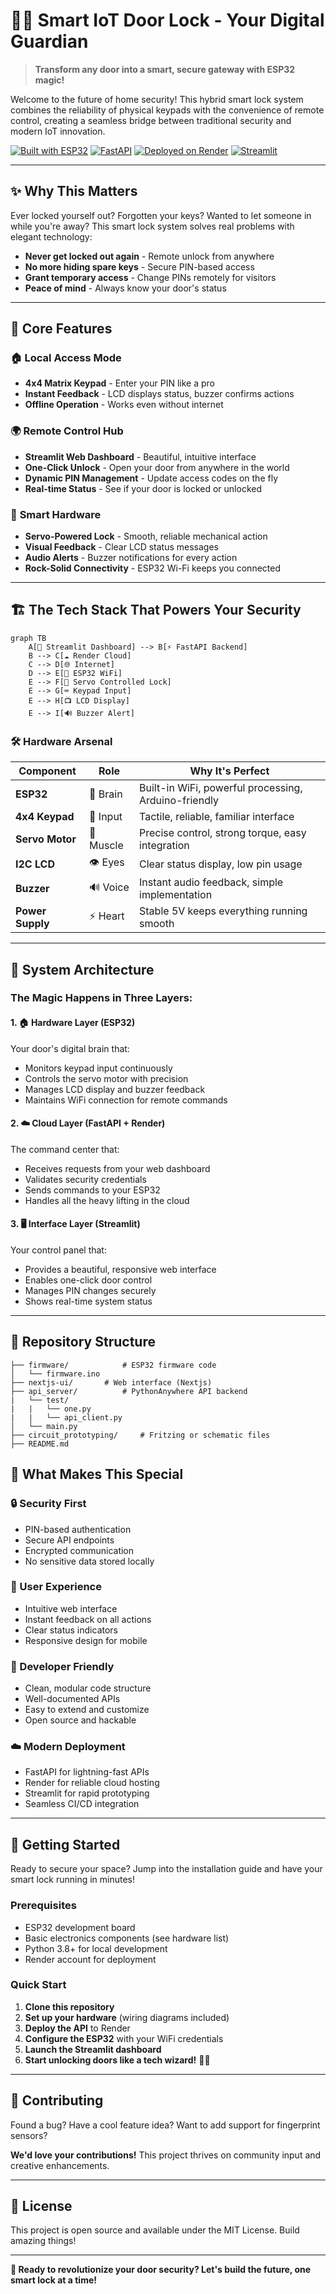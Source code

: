 # 🚪🔐 Smart IoT Door Lock - Your Digital Guardian

> **Transform any door into a smart, secure gateway with ESP32 magic!**

Welcome to the future of home security! This hybrid smart lock system combines the reliability of physical keypads with the convenience of remote control, creating a seamless bridge between traditional security and modern IoT innovation.

[![Built with ESP32](https://img.shields.io/badge/Built%20with-ESP32-blue?logo=espressif)](https://www.espressif.com/)
[![FastAPI](https://img.shields.io/badge/API-FastAPI-green?logo=fastapi)](https://fastapi.tiangolo.com/)
[![Deployed on Render](https://img.shields.io/badge/Deployed-Render-purple?logo=render)](https://render.com/)
[![Streamlit](https://img.shields.io/badge/Dashboard-Streamlit-red?logo=streamlit)](https://streamlit.io/)

---

## ✨ Why This Matters

Ever locked yourself out? Forgotten your keys? Wanted to let someone in while you're away? This smart lock system solves real problems with elegant technology:

- **Never get locked out again** - Remote unlock from anywhere
- **No more hiding spare keys** - Secure PIN-based access
- **Grant temporary access** - Change PINs remotely for visitors
- **Peace of mind** - Always know your door's status

---

## 🎯 Core Features

### 🏠 **Local Access Mode**
- **4x4 Matrix Keypad** - Enter your PIN like a pro
- **Instant Feedback** - LCD displays status, buzzer confirms actions
- **Offline Operation** - Works even without internet

### 🌍 **Remote Control Hub**
- **Streamlit Web Dashboard** - Beautiful, intuitive interface
- **One-Click Unlock** - Open your door from anywhere in the world
- **Dynamic PIN Management** - Update access codes on the fly
- **Real-time Status** - See if your door is locked or unlocked

### 🔧 **Smart Hardware**
- **Servo-Powered Lock** - Smooth, reliable mechanical action
- **Visual Feedback** - Clear LCD status messages
- **Audio Alerts** - Buzzer notifications for every action
- **Rock-Solid Connectivity** - ESP32 Wi-Fi keeps you connected

---

## 🏗️ The Tech Stack That Powers Your Security

```mermaid
graph TB
    A[📱 Streamlit Dashboard] --> B[⚡ FastAPI Backend]
    B --> C[☁️ Render Cloud]
    C --> D[🌐 Internet]
    D --> E[📡 ESP32 WiFi]
    E --> F[🔐 Servo Controlled Lock]
    E --> G[⌨️ Keypad Input]
    E --> H[📺 LCD Display]
    E --> I[🔊 Buzzer Alert]
```

### 🛠️ **Hardware Arsenal**

| Component | Role | Why It's Perfect |
|-----------|------|------------------|
| **ESP32** | 🧠 Brain | Built-in WiFi, powerful processing, Arduino-friendly |
| **4x4 Keypad** | 🔢 Input | Tactile, reliable, familiar interface |
| **Servo Motor** | 💪 Muscle | Precise control, strong torque, easy integration |
| **I2C LCD** | 👁️ Eyes | Clear status display, low pin usage |
| **Buzzer** | 🔊 Voice | Instant audio feedback, simple implementation |
| **Power Supply** | ⚡ Heart | Stable 5V keeps everything running smooth |

---

## 🚀 System Architecture

### **The Magic Happens in Three Layers:**

#### 1. **🏠 Hardware Layer (ESP32)**
Your door's digital brain that:
- Monitors keypad input continuously
- Controls the servo motor with precision
- Manages LCD display and buzzer feedback
- Maintains WiFi connection for remote commands

#### 2. **☁️ Cloud Layer (FastAPI + Render)**
The command center that:
- Receives requests from your web dashboard
- Validates security credentials
- Sends commands to your ESP32
- Handles all the heavy lifting in the cloud

#### 3. **🖥️ Interface Layer (Streamlit)**
Your control panel that:
- Provides a beautiful, responsive web interface
- Enables one-click door control
- Manages PIN changes securely
- Shows real-time system status

---

## 📂 Repository Structure

```plaintext
├── firmware/            # ESP32 firmware code
│   └── firmware.ino
├── nextjs-ui/       # Web interface (Nextjs)
├── api_server/          # PythonAnywhere API backend
|   └── test/
|   |   └── one.py
|   |   └── api_client.py
│   └── main.py
├── circuit_prototyping/     # Fritzing or schematic files
├── README.md
```

## 🎨 What Makes This Special

### **🔒 Security First**
- PIN-based authentication
- Secure API endpoints
- Encrypted communication
- No sensitive data stored locally

### **🌟 User Experience**
- Intuitive web interface
- Instant feedback on all actions
- Clear status indicators
- Responsive design for mobile

### **🔧 Developer Friendly**
- Clean, modular code structure
- Well-documented APIs
- Easy to extend and customize
- Open source and hackable

### **☁️ Modern Deployment**
- FastAPI for lightning-fast APIs
- Render for reliable cloud hosting
- Streamlit for rapid prototyping
- Seamless CI/CD integration

---

## 🚦 Getting Started

Ready to secure your space? Jump into the installation guide and have your smart lock running in minutes!

### **Prerequisites**
- ESP32 development board
- Basic electronics components (see hardware list)
- Python 3.8+ for local development
- Render account for deployment

### **Quick Start**
1. **Clone this repository**
2. **Set up your hardware** (wiring diagrams included)
3. **Deploy the API** to Render
4. **Configure the ESP32** with your WiFi credentials
5. **Launch the Streamlit dashboard**
6. **Start unlocking doors like a tech wizard!** 🧙‍♂️

---

## 🤝 Contributing

Found a bug? Have a cool feature idea? Want to add support for fingerprint sensors? 

**We'd love your contributions!** This project thrives on community input and creative enhancements.

---

## 📜 License

This project is open source and available under the MIT License. Build amazing things!

---

**🎯 Ready to revolutionize your door security? Let's build the future, one smart lock at a time!**
